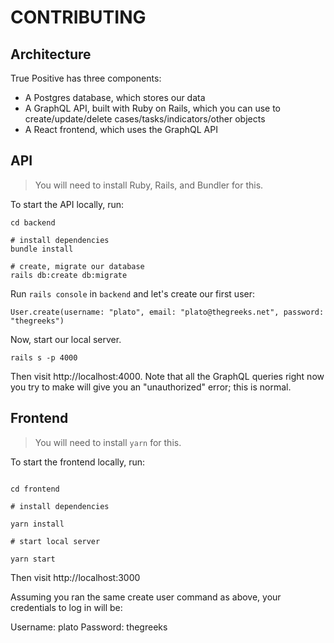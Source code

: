# CONTRIBUTING

## Architecture

True Positive has three components:

- A Postgres database, which stores our data
- A GraphQL API, built with Ruby on Rails, which you can use to create/update/delete cases/tasks/indicators/other objects
- A React frontend, which uses the GraphQL API

## API

> You will need to install Ruby, Rails, and Bundler for this.

To start the API locally, run:

```
cd backend

# install dependencies
bundle install

# create, migrate our database
rails db:create db:migrate
```

Run `rails console` in `backend` and let's create our first user:

```
User.create(username: "plato", email: "plato@thegreeks.net", password: "thegreeks")
```

Now, start our local server.

```
rails s -p 4000
```

Then visit http://localhost:4000. Note that all the GraphQL queries right now you try to make will give you an "unauthorized" error; this is normal.

## Frontend

> You will need to install `yarn` for this.

To start the frontend locally, run:

```

cd frontend

# install dependencies

yarn install

# start local server

yarn start

```

Then visit http://localhost:3000

Assuming you ran the same create user command as above, your credentials to log in will be:

Username: plato
Password: thegreeks
